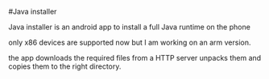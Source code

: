 #Java installer

Java installer is an android app to install a full Java runtime on the phone

only x86 devices are supported now but I am working on an arm version.

the app downloads the required files from a HTTP server unpacks them and copies them to the right directory.